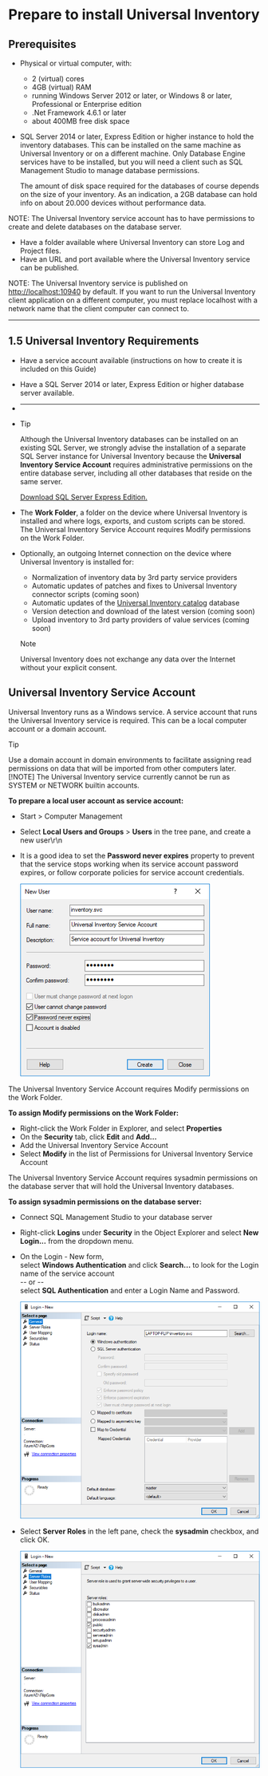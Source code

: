 # Prepare to install Universal Inventory

## Prerequisites

- Physical or virtual computer, with:

  - 2 (virtual) cores
  - 4GB (virtual) RAM
  - running Windows Server 2012 or later, or Windows 8 or later, Professional or Enterprise edition
  - .Net Framework 4.6.1 or later
  - about 400MB free disk space
  
- SQL Server 2014 or later, Express Edition or higher instance to hold the inventory databases. This can be installed on the same machine as Universal Inventory or on a different machine. Only Database Engine services have to be installed, but you will need a client such as SQL Management Studio to manage database permissions.  

  The amount of disk space required for the databases of course depends on the size of your inventory. As an indication, a 2GB database can hold info on about 20.000 devices without performance data.

NOTE: The Universal Inventory service account has to have permissions to create and delete databases on the database server.

- Have a folder available where Universal Inventory can store Log and Project files.
- Have an URL and port available where the Universal Inventory service can be published.

NOTE: The Universal Inventory service is published on [http://localhost:10940](http://localhost:10940) by default. If you want to run the Universal Inventory client application on a different computer, you must replace localhost with a network name that the client computer can connect to.

___
## 1.5 Universal Inventory Requirements

- Have a service account available (instructions on how to create it is included on this Guide)
- Have a SQL Server 2014 or later, Express Edition or higher database server available.
- ________
- 
  > [!TIP]
  > Although the Universal Inventory databases can be installed on an existing SQL Server, we strongly advise the installation of a separate SQL Server instance for Universal Inventory because the **Universal Inventory Service Account** requires administrative permissions on the entire database server, including all other databases that reside on the same server.

  [Download SQL Server Express Edition.](https://www.microsoft.com/en-in/sql-server/sql-server-editions-express/)

- The **Work Folder**, a folder on the device where Universal Inventory is installed and where logs, exports, and custom scripts can be stored. The Universal Inventory Service Account requires Modify permissions on the Work Folder.

- Optionally, an outgoing Internet connection on the device where Universal Inventory is installed for:

  - Normalization of inventory data by 3rd party service providers
  - Automatic updates of patches and fixes to Universal Inventory connector scripts (coming soon)
  - Automatic updates of the [Universal Inventory catalog](ui-overview#catalogs) database
  - Version detection and download of the latest version (coming soon)
  - Upload inventory to 3rd party providers of value services (coming soon)

  > [!NOTE]
  > Universal Inventory does not exchange any data over the Internet without your explicit consent.

## Universal Inventory Service Account

Universal Inventory runs as a Windows service. A service account that runs the Universal Inventory service is required. This can be a local computer account or a domain account.

> [!TIP]
> Use a domain account in domain environments to facilitate assigning read permissions on data that will be imported from other computers later.
> [!NOTE]
> The Universal Inventory service currently cannot be run as SYSTEM or NETWORK builtin accounts.

**To prepare a local user account as service account:**

- Start > Computer Management
- Select **Local Users and Groups** > **Users** in the tree pane, and create a new user\r\n
- It is a good idea to set the **Password never expires** property to prevent that the service stops working when its service account password expires, or follow corporate policies for service account credentials.

  ![Prepare for UI - Create a Universal Inventory Service Account](media/prepare-service-account.PNG)

The Universal Inventory Service Account requires Modify permissions on the Work Folder.

**To assign Modify permissions on the Work Folder:**

- Right-click the Work Folder in Explorer, and select **Properties**
- On the **Security** tab, click **Edit** and **Add...**
- Add the Universal Inventory Service Account
- Select **Modify** in the list of Permissions for Universal Inventory Service Account

The Universal Inventory Service Account requires sysadmin permissions on the database server that will hold the Universal Inventory databases.

**To assign sysadmin permissions on the database server:**

- Connect SQL Management Studio to your database server
- Right-click **Logins** under **Security** in the Object Explorer and select **New Login...** from the dropdown menu.
- On the Login - New form,  
  select **Windows Authentication** and click **Search...** to look for the Login name of the service account  
  -- or --  
  select **SQL Authentication**  and enter a Login Name and Password.

  ![Prepare for UI - Create a login on SQL Server](media/prepare-sql-login.PNG)

- Select **Server Roles** in the left pane, check the **sysadmin** checkbox, and click OK.

  ![Prepare for UI - Assign the sysadmin role to the Universal Inventory Service Account](media/prepare-sql-admin.png)